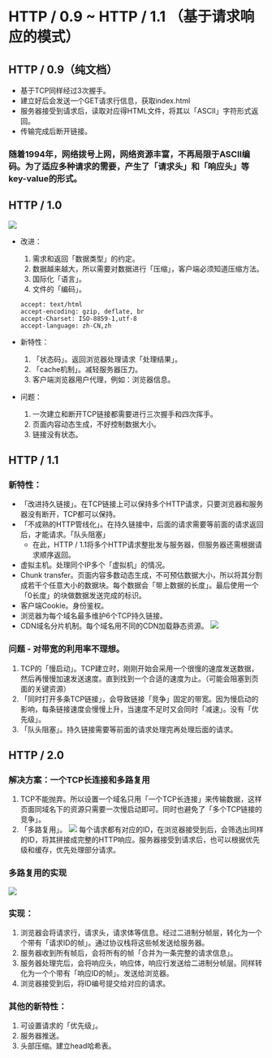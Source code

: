 # HTTP / 0.9 ~ HTTP / 1.1 （基于请求响应的模式）

## HTTP / 0.9（纯文档）
- 基于TCP同样经过3次握手。
- 建立好后会发送一个GET请求行信息，获取index.html
- 服务器接受到请求后，读取对应得HTML文件，将其以「ASCII」字符形式返回。
- 传输完成后断开链接。

### 随着1994年，网络拨号上网，网络资源丰富，不再局限于ASCII编码。为了适应多种请求的需要，产生了「请求头」和「响应头」等key-value的形式。

## HTTP / 1.0
![](https://static001.geekbang.org/resource/image/b5/7d/b52b0d1a26ff2b8607c08e5c50ae687d.png)
- 改进：
  1. 需求和返回「数据类型」的约定。
  2. 数据越来越大，所以需要对数据进行「压缩」，客户端必须知道压缩方法。
  3. 国际化「语言」。
  4. 文件的「编码」。
  ```
  accept: text/html
  accept-encoding: gzip, deflate, br
  accept-Charset: ISO-8859-1,utf-8
  accept-language: zh-CN,zh
  ```

- 新特性：
  1. 「状态码」。返回浏览器处理请求「处理结果」。
  2. 「cache机制」。减轻服务器压力。
  3. 客户端浏览器用户代理，例如：浏览器信息。

- 问题：
  1. 一次建立和断开TCP链接都需要进行三次握手和四次挥手。
  2. 页面内容动态生成，不好控制数据大小。
  3. 链接没有状态。

## HTTP / 1.1

### 新特性：
- 「改进持久链接」。在TCP链接上可以保持多个HTTP请求，只要浏览器和服务器没有断开，TCP都可以保持。
- 「不成熟的HTTP管线化」。在持久链接中，后面的请求需要等前面的请求返回后，才能请求。「队头阻塞」
  - 在此，HTTP / 1.1将多个HTTP请求整批发与服务器，但服务器还需根据请求顺序返回。
- 虚拟主机。处理同个IP多个「虚拟机」的情况。
- Chunk transfer。页面内容多数动态生成，不可预估数据大小，所以将其分割成若干个任意大小的数据块。每个数据会「带上数据的长度」。最后使用一个「0长度」的块做数据发送完成的标识。
- 客户端Cookie。身份鉴权。
- 浏览器为每个域名最多维护6个TCP持久链接。
- CDN域名分片机制。每个域名用不同的CDN加载静态资源。
![](https://static001.geekbang.org/resource/image/91/c5/91c3e0a8f13ebc4d81f08d8604f770c5.png)
### 问题 - 对带宽的利用率不理想。
1. TCP的「慢启动」。TCP建立时，刚刚开始会采用一个很慢的速度发送数据，然后再慢慢加速发送速度。直到找到一个合适的速度为止。（可能会阻塞到页面的关键资源）
2. 「同时打开多条TCP链接」，会导致链接「竞争」固定的带宽。因为慢启动的影响，每条链接速度会慢慢上升，当速度不足时又会同时「减速」。没有「优先级」。
3. 「队头阻塞」。持久链接需要等前面的请求处理完再处理后面的请求。

## HTTP / 2.0

### 解决方案：一个TCP长连接和多路复用

1. TCP不能抛弃。所以设置一个域名只用「一个TCP长连接」来传输数据，这样页面同域名下的资源只需要一次慢启动即可。同时也避免了「多个TCP链接的竞争」。
2. 「多路复用」。
![](https://static001.geekbang.org/resource/image/0a/00/0a990f86ad9c19fd7d7620b2ef7ee900.jpg)
每个请求都有对应的ID，在浏览器接受到后，会筛选出同样的ID，将其拼接成完整的HTTP响应。服务器接受到请求后，也可以根据优先级和缓存，优先处理部分请求。

### 多路复用的实现
![](https://static001.geekbang.org/resource/image/86/6a/86cdf01a3af7f4f755d28917e58aae6a.png)
###  实现：
1. 浏览器会将请求行，请求头，请求体等信息。经过二进制分帧层，转化为一个个带有「请求ID的帧」。通过协议栈将这些帧发送给服务器。
2. 服务器收到所有帧后，会将所有的帧「合并为一条完整的请求信息」。
3. 服务器处理完后，会将响应头，响应体，响应行发送给二进制分帧层。同样转化为一个个带有「响应ID的帧」。发送给浏览器。
4. 浏览器接受到后，将ID编号提交给对应的请求。

### 其他的新特性：
1. 可设置请求的「优先级」。
2. 服务器推送。
3. 头部压缩。建立head哈希表。


